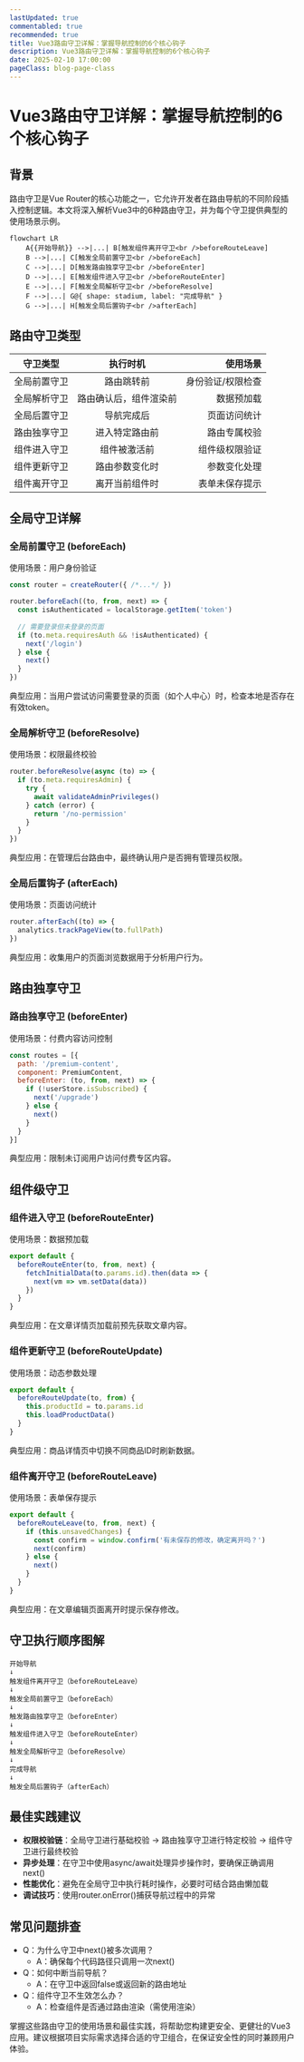 ```yaml
---
lastUpdated: true
commentabled: true
recommended: true
title: Vue3路由守卫详解：掌握导航控制的6个核心钩子
description: Vue3路由守卫详解：掌握导航控制的6个核心钩子
date: 2025-02-10 17:00:00
pageClass: blog-page-class
---
```


# Vue3路由守卫详解：掌握导航控制的6个核心钩子 #

## 背景 ##

路由守卫是Vue Router的核心功能之一，它允许开发者在路由导航的不同阶段插入控制逻辑。本文将深入解析Vue3中的6种路由守卫，并为每个守卫提供典型的使用场景示例。


```mermaid
flowchart LR
    A{{开始导航}} -->|...| B[触发组件离开守卫<br />beforeRouteLeave]
    B -->|...| C[触发全局前置守卫<br />beforeEach]
    C -->|...| D[触发路由独享守卫<br />beforeEnter]
    D -->|...| E[触发组件进入守卫<br />beforeRouteEnter]
    E -->|...| F[触发全局解析守卫<br />beforeResolve]
    F -->|...| G@{ shape: stadium, label: "完成导航" }
    G -->|...| H[触发全局后置钩子<br />afterEach]
```

## 路由守卫类型 ##

| 守卫类型        |      执行时机      |  使用场景 |
| ------------- | :-----------: | ----: |
| 全局前置守卫      | 路由跳转前 | 身份验证/权限检查 |
| 全局解析守卫      | 路由确认后，组件渲染前 | 数据预加载 |
| 全局后置守卫      | 导航完成后 | 页面访问统计 |
| 路由独享守卫      | 进入特定路由前 | 路由专属校验 |
| 组件进入守卫      | 组件被激活前 | 组件级权限验证 |
| 组件更新守卫      | 路由参数变化时 | 参数变化处理 |
| 组件离开守卫      | 离开当前组件时 | 表单未保存提示 |

## 全局守卫详解 ##

### 全局前置守卫 (beforeEach) ###

使用场景：用户身份验证

```javascript
const router = createRouter({ /*...*/ })

router.beforeEach((to, from, next) => {
  const isAuthenticated = localStorage.getItem('token')
  
  // 需要登录但未登录的页面
  if (to.meta.requiresAuth && !isAuthenticated) {
    next('/login')
  } else {
    next()
  }
})
```

典型应用：当用户尝试访问需要登录的页面（如个人中心）时，检查本地是否存在有效token。

### 全局解析守卫 (beforeResolve) ###

使用场景：权限最终校验

```javascript
router.beforeResolve(async (to) => {
  if (to.meta.requiresAdmin) {
    try {
      await validateAdminPrivileges()
    } catch (error) {
      return '/no-permission'
    }
  }
})
```

典型应用：在管理后台路由中，最终确认用户是否拥有管理员权限。

### 全局后置钩子 (afterEach) ###

使用场景：页面访问统计

```javascript
router.afterEach((to) => {
  analytics.trackPageView(to.fullPath)
})
```

典型应用：收集用户的页面浏览数据用于分析用户行为。

## 路由独享守卫 ##

### 路由独享守卫 (beforeEnter) ###

使用场景：付费内容访问控制

```javascript
const routes = [{
  path: '/premium-content',
  component: PremiumContent,
  beforeEnter: (to, from, next) => {
    if (!userStore.isSubscribed) {
      next('/upgrade')
    } else {
      next()
    }
  }
}]
```

典型应用：限制未订阅用户访问付费专区内容。

## 组件级守卫 ##

### 组件进入守卫 (beforeRouteEnter) ###

使用场景：数据预加载

```javascript
export default {
  beforeRouteEnter(to, from, next) {
    fetchInitialData(to.params.id).then(data => {
      next(vm => vm.setData(data))
    })
  }
}
```

典型应用：在文章详情页加载前预先获取文章内容。

### 组件更新守卫 (beforeRouteUpdate) ###

使用场景：动态参数处理

```javascript
export default {
  beforeRouteUpdate(to, from) {
    this.productId = to.params.id
    this.loadProductData()
  }
}
```

典型应用：商品详情页中切换不同商品ID时刷新数据。

### 组件离开守卫 (beforeRouteLeave) ###

使用场景：表单保存提示

```javascript
export default {
  beforeRouteLeave(to, from, next) {
    if (this.unsavedChanges) {
      const confirm = window.confirm('有未保存的修改，确定离开吗？')
      next(confirm)
    } else {
      next()
    }
  }
}
```

典型应用：在文章编辑页面离开时提示保存修改。

## 守卫执行顺序图解 ##

```text
开始导航
↓
触发组件离开守卫（beforeRouteLeave）
↓
触发全局前置守卫（beforeEach）
↓
触发路由独享守卫（beforeEnter）
↓
触发组件进入守卫（beforeRouteEnter）
↓
触发全局解析守卫（beforeResolve）
↓
完成导航
↓
触发全局后置钩子（afterEach）
```

## 最佳实践建议 ##

- **权限校验链**：全局守卫进行基础校验 → 路由独享守卫进行特定校验 → 组件守卫进行最终校验
- **异步处理**：在守卫中使用async/await处理异步操作时，要确保正确调用next()
- **性能优化**：避免在全局守卫中执行耗时操作，必要时可结合路由懒加载
- **调试技巧**：使用router.onError()捕获导航过程中的异常

## 常见问题排查 ##

- Q：为什么守卫中next()被多次调用？
  - A：确保每个代码路径只调用一次next()
- Q：如何中断当前导航？
  - A：在守卫中返回false或返回新的路由地址
- Q：组件守卫不生效怎么办？
  - A：检查组件是否通过路由渲染（需使用渲染）

掌握这些路由守卫的使用场景和最佳实践，将帮助您构建更安全、更健壮的Vue3应用。建议根据项目实际需求选择合适的守卫组合，在保证安全性的同时兼顾用户体验。
